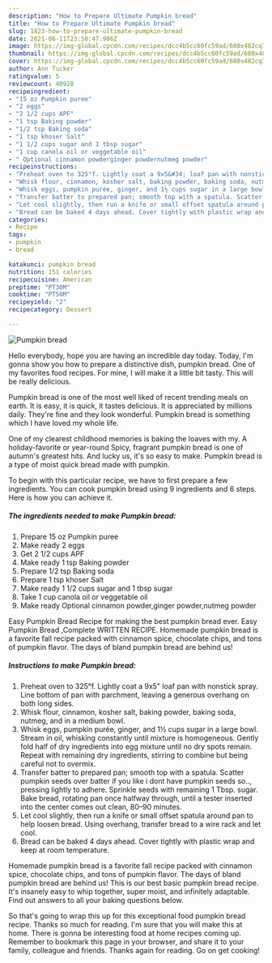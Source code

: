```yaml
---
description: "How to Prepare Ultimate Pumpkin bread"
title: "How to Prepare Ultimate Pumpkin bread"
slug: 1823-how-to-prepare-ultimate-pumpkin-bread
date: 2021-06-11T23:50:47.986Z
image: https://img-global.cpcdn.com/recipes/dcc4b5cc60fc59ad/680x482cq70/pumpkin-bread-recipe-main-photo.jpg
thumbnail: https://img-global.cpcdn.com/recipes/dcc4b5cc60fc59ad/680x482cq70/pumpkin-bread-recipe-main-photo.jpg
cover: https://img-global.cpcdn.com/recipes/dcc4b5cc60fc59ad/680x482cq70/pumpkin-bread-recipe-main-photo.jpg
author: Ann Tucker
ratingvalue: 5
reviewcount: 40928
recipeingredient:
- "15 oz Pumpkin puree"
- "2 eggs"
- "2 1/2 cups APF"
- "1 tsp Baking powder"
- "1/2 tsp Baking soda"
- "1 tsp khoser Salt"
- "1 1/2 cups sugar and 1 tbsp sugar"
- "1 cup canola oil or veggetable oil"
- " Optional cinnamon powderginger powdernutmeg powder"
recipeinstructions:
- "Preheat oven to 325°f. Lightly coat a 9x5&#34; loaf pan with nonstick spray. Line bottom of pan with parchment, leaving a generous overhang on both long sides."
- "Whisk flour, cinnamon, kosher salt, baking powder, baking soda, nutmeg, and in a medium bowl."
- "Whisk eggs, pumpkin purée, ginger, and 1½ cups sugar in a large bowl. Stream in oil, whisking constantly until mixture is homogeneous. Gently fold half of dry ingredients into egg mixture until no dry spots remain. Repeat with remaining dry ingredients, stirring to combine but being careful not to overmix."
- "Transfer batter to prepared pan; smooth top with a spatula. Scatter pumpkin seeds over batter if you like i dont have pumpkin seeds so.., pressing lightly to adhere. Sprinkle seeds with remaining 1 Tbsp. sugar. Bake bread, rotating pan once halfway through, until a tester inserted into the center comes out clean, 80–90 minutes."
- "Let cool slightly, then run a knife or small offset spatula around pan to help loosen bread. Using overhang, transfer bread to a wire rack and let cool."
- "Bread can be baked 4 days ahead. Cover tightly with plastic wrap and keep at room temperature."
categories:
- Recipe
tags:
- pumpkin
- bread

katakunci: pumpkin bread 
nutrition: 151 calories
recipecuisine: American
preptime: "PT30M"
cooktime: "PT50M"
recipeyield: "2"
recipecategory: Dessert

---
```



![Pumpkin bread](https://img-global.cpcdn.com/recipes/dcc4b5cc60fc59ad/680x482cq70/pumpkin-bread-recipe-main-photo.jpg)

Hello everybody, hope you are having an incredible day today. Today, I'm gonna show you how to prepare a distinctive dish, pumpkin bread. One of my favorites food recipes. For mine, I will make it a little bit tasty. This will be really delicious.

Pumpkin bread is one of the most well liked of recent trending meals on earth. It is easy, it is quick, it tastes delicious. It is appreciated by millions daily. They're fine and they look wonderful. Pumpkin bread is something which I have loved my whole life.

One of my clearest childhood memories is baking the loaves with my. A holiday-favorite or year-round Spicy, fragrant pumpkin bread is one of autumn&#39;s greatest hits. And lucky us, it&#39;s so easy to make. Pumpkin bread is a type of moist quick bread made with pumpkin.


To begin with this particular recipe, we have to first prepare a few ingredients. You can cook pumpkin bread using 9 ingredients and 6 steps. Here is how you can achieve it.

<!--inarticleads1-->

##### The ingredients needed to make Pumpkin bread:

1. Prepare 15 oz Pumpkin puree
1. Make ready 2 eggs
1. Get 2 1/2 cups APF
1. Make ready 1 tsp Baking powder
1. Prepare 1/2 tsp Baking soda
1. Prepare 1 tsp khoser Salt
1. Make ready 1 1/2 cups sugar and 1 tbsp sugar
1. Take 1 cup canola oil or veggetable oil
1. Make ready  Optional cinnamon powder,ginger powder,nutmeg powder


Easy Pumpkin Bread Recipe for making the best pumpkin bread ever. Easy Pumpkin Bread ,Complete WRITTEN RECIPE. Homemade pumpkin bread is a favorite fall recipe packed with cinnamon spice, chocolate chips, and tons of pumpkin flavor. The days of bland pumpkin bread are behind us! 

<!--inarticleads2-->

##### Instructions to make Pumpkin bread:

1. Preheat oven to 325°f. Lightly coat a 9x5&#34; loaf pan with nonstick spray. Line bottom of pan with parchment, leaving a generous overhang on both long sides.
1. Whisk flour, cinnamon, kosher salt, baking powder, baking soda, nutmeg, and in a medium bowl.
1. Whisk eggs, pumpkin purée, ginger, and 1½ cups sugar in a large bowl. Stream in oil, whisking constantly until mixture is homogeneous. Gently fold half of dry ingredients into egg mixture until no dry spots remain. Repeat with remaining dry ingredients, stirring to combine but being careful not to overmix.
1. Transfer batter to prepared pan; smooth top with a spatula. Scatter pumpkin seeds over batter if you like i dont have pumpkin seeds so.., pressing lightly to adhere. Sprinkle seeds with remaining 1 Tbsp. sugar. Bake bread, rotating pan once halfway through, until a tester inserted into the center comes out clean, 80–90 minutes.
1. Let cool slightly, then run a knife or small offset spatula around pan to help loosen bread. Using overhang, transfer bread to a wire rack and let cool.
1. Bread can be baked 4 days ahead. Cover tightly with plastic wrap and keep at room temperature.


Homemade pumpkin bread is a favorite fall recipe packed with cinnamon spice, chocolate chips, and tons of pumpkin flavor. The days of bland pumpkin bread are behind us! This is our best basic pumpkin bread recipe. It&#39;s insanely easy to whip together, super moist, and infinitely adaptable. Find out answers to all your baking questions below. 

So that's going to wrap this up for this exceptional food pumpkin bread recipe. Thanks so much for reading. I'm sure that you will make this at home. There is gonna be interesting food at home recipes coming up. Remember to bookmark this page in your browser, and share it to your family, colleague and friends. Thanks again for reading. Go on get cooking!
